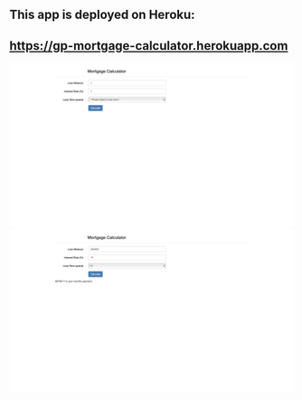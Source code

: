 ## This app is deployed on Heroku: 
## https://gp-mortgage-calculator.herokuapp.com

![Project photo 1](assets/mortgage-calculator.png)
![Project photo 2](assets/mortgage-calculator2.png)